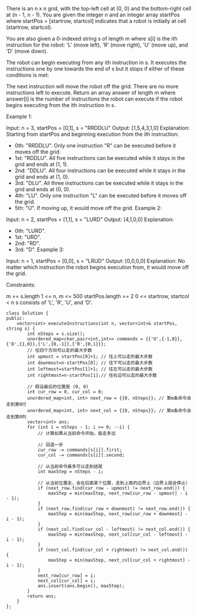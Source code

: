 There is an n x n grid, with the top-left cell at (0, 0) and the bottom-right cell at (n - 1, n - 1). You are given the integer n and an integer array startPos where startPos = [startrow, startcol] indicates that a robot is initially at cell (startrow, startcol).

You are also given a 0-indexed string s of length m where s[i] is the ith instruction for the robot: 'L' (move left), 'R' (move right), 'U' (move up), and 'D' (move down).

The robot can begin executing from any ith instruction in s. It executes the instructions one by one towards the end of s but it stops if either of these conditions is met:

The next instruction will move the robot off the grid.
There are no more instructions left to execute.
Return an array answer of length m where answer[i] is the number of instructions the robot can execute if the robot begins executing from the ith instruction in s.

 

Example 1:


Input: n = 3, startPos = [0,1], s = "RRDDLU"
Output: [1,5,4,3,1,0]
Explanation: Starting from startPos and beginning execution from the ith instruction:
- 0th: "RRDDLU". Only one instruction "R" can be executed before it moves off the grid.
- 1st:  "RDDLU". All five instructions can be executed while it stays in the grid and ends at (1, 1).
- 2nd:   "DDLU". All four instructions can be executed while it stays in the grid and ends at (1, 0).
- 3rd:    "DLU". All three instructions can be executed while it stays in the grid and ends at (0, 0).
- 4th:     "LU". Only one instruction "L" can be executed before it moves off the grid.
- 5th:      "U". If moving up, it would move off the grid.
Example 2:


Input: n = 2, startPos = [1,1], s = "LURD"
Output: [4,1,0,0]
Explanation:
- 0th: "LURD".
- 1st:  "URD".
- 2nd:   "RD".
- 3rd:    "D".
Example 3:


Input: n = 1, startPos = [0,0], s = "LRUD"
Output: [0,0,0,0]
Explanation: No matter which instruction the robot begins execution from, it would move off the grid.
 

Constraints:

m == s.length
1 <= n, m <= 500
startPos.length == 2
0 <= startrow, startcol < n
s consists of 'L', 'R', 'U', and 'D'.


```
class Solution {
public:
    vector<int> executeInstructions(int n, vector<int>& startPos, string s) {
        int nSteps = s.size();
        unordered_map<char,pair<int,int>> commands = {{'U',{-1,0}},{'D',{1,0}},{'L',{0,-1}},{'R',{0,1}}};
        // 往四个方向可以走的最大步数
        int upmost = startPos[0]+1; // 往上可以走的最大步数
        int downmost=n-startPos[0]; // 往下可以走的最大步数
        int leftmost=startPos[1]+1; // 往左可以走的最大步数
        int rightmost=n-startPos[1];// 往右边可以走的最大步数
        
        // 假设最后的位置是 (0, 0)
        int cur_row = 0, cur_col = 0;
        unordered_map<int, int> next_row = {{0, nSteps}}; // 第m条命令会走到第0行
        unordered_map<int, int> next_col = {{0, nSteps}}; // 第m条命令会走到第0列
        vector<int> ans;
        for (int i = nSteps - 1; i >= 0; --i) {
            // 计算如果从当前命令开始，能走多远
            
            // 回退一步
            cur_row -= commands[s[i]].first;
            cur_col -= commands[s[i]].second;
            
            // 从当前命令最多可以走到结尾
            int maxStep = nSteps - i;
            
            // 从当前位置走，会在后面某个位置，走到上面的边界上（边界上就会停止）
            if (next_row.find(cur_row - upmost) != next_row.end()) {
                maxStep = min(maxStep, next_row[cur_row - upmost] - i - 1);
            }
            if (next_row.find(cur_row + downmost) != next_row.end()) {
                maxStep = min(maxStep, next_row[cur_row + downmost] - i - 1);
            }
            if (next_col.find(cur_col - leftmost) != next_col.end()) {
                maxStep = min(maxStep, next_col[cur_col - leftmost] - i - 1);
            }
            if (next_col.find(cur_col + rightmost) != next_col.end()) {
                maxStep = min(maxStep, next_col[cur_col + rightmost] - i - 1);
            }
            next_row[cur_row] = i;
            next_col[cur_col] = i;
            ans.insert(ans.begin(), maxStep);
        }
        return ans;
    }
};
```
